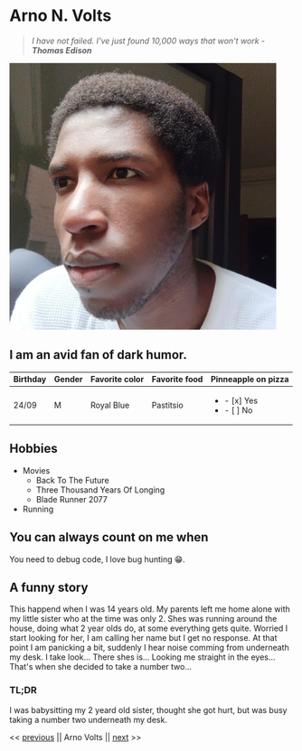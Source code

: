 # Arno N. Volts
> _I have not failed. I've just found 10,000 ways that won't work_ - _**Thomas Edison**_

![me](./assets/arno.jpg)

## I am an avid fan of dark humor. 
| Birthday | Gender | Favorite color | Favorite food | Pinneapple on pizza  |
|----------|--------|----------------|---------------|----------------------|
|  24/09   |   M    |   Royal Blue   |   Pastitsio   | <ul><li>- [x] Yes </li><li>- [ ] No |


## Hobbies
- Movies
    - Back To The Future
    - Three Thousand Years Of Longing
    - Blade Runner 2077
- Running

## You can always count on me when
You need to debug code, I love bug hunting :grin:.

## A funny story
This happend when I was 14 years old. My parents left me home alone with my little sister who at the time was only 2. 
Shes was running around the house, doing what 2 year olds do, at some everything gets quite. 
Worried I start looking for her, I am calling her name but I get no response. At that point I am panicking a bit, suddenly I hear noise comming from underneath my desk.
I take look... There shes is... Looking me straight in the eyes... That's when she decided to take a number two... 

### TL;DR
I was babysitting my 2 yeard old sister, thought she got hurt, but was busy taking a number two underneath my desk. 

<< [previous](https://github.com/vdourson2) || Arno Volts || [next](https://github.com/A-Mariaule) >>
